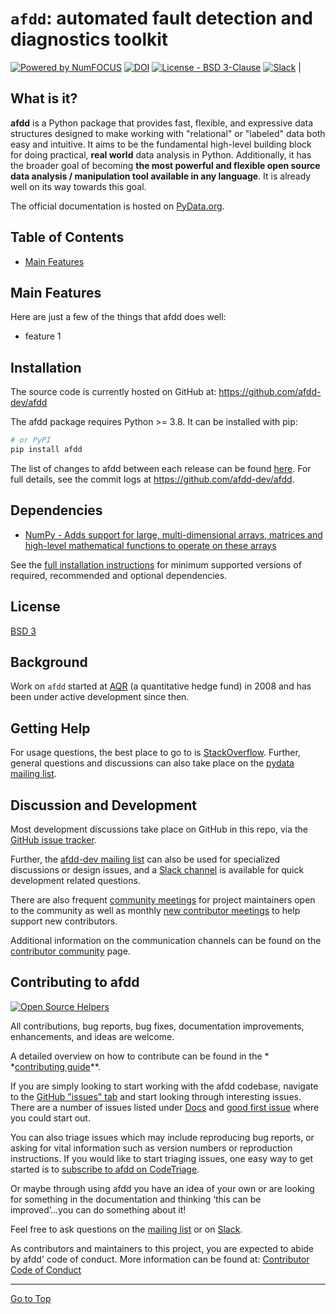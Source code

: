 # `afdd`: automated fault detection and diagnostics toolkit

[![Powered by NumFOCUS](https://img.shields.io/badge/powered%20by-BAEDALAB-orange.svg?style=flat&colorA=E1523D&colorB=007D8A)](https://numfocus.org) [![DOI](https://zenodo.org/badge/DOI/10.5281/zenodo.3509134.svg)](https://doi.org/10.5281/zenodo.3509134) [![License - BSD 3-Clause](https://img.shields.io/pypi/l/afdd.svg)](https://github.com/afdd-dev/afdd/blob/main/LICENSE) [![Slack](https://img.shields.io/badge/join_Slack-information-brightgreen.svg?logo=slack)](https://afdd.pydata.org/docs/dev/development/community.html?highlight=slack#community-slack) |

## What is it?

**afdd** is a Python package that provides fast, flexible, and expressive data
structures designed to make working with "relational" or "labeled" data both
easy and intuitive. It aims to be the fundamental high-level building block for
doing practical, **real world** data analysis in Python. Additionally, it has
the broader goal of becoming **the most powerful and flexible open source data
analysis / manipulation tool available in any language**. It is already well on
its way towards this goal.

The official documentation is hosted on [PyData.org](https://afdd.pydata.org/afdd-docs/stable/).

## Table of Contents

- [Main Features](#main-features)

## Main Features

Here are just a few of the things that afdd does well:

- feature 1

## Installation

The source code is currently hosted on GitHub at:
https://github.com/afdd-dev/afdd

The afdd package requires Python >= 3.8. It can be installed with pip:

```sh
# or PyPI
pip install afdd
```

The list of changes to afdd between each release can be found
[here](https://afdd.pydata.org/afdd-docs/stable/whatsnew/index.html). For full
details, see the commit logs at https://github.com/afdd-dev/afdd.

## Dependencies

- [NumPy - Adds support for large, multi-dimensional arrays, matrices and high-level mathematical functions to operate on these arrays](https://www.numpy.org)

See the [full installation instructions](https://afdd.pydata.org/afdd-docs/stable/install.html#dependencies) for
minimum supported versions of required, recommended and optional dependencies.

## License

[BSD 3](LICENSE)

## Background

Work on ``afdd`` started at [AQR](https://www.aqr.com/) (a quantitative hedge fund) in 2008 and
has been under active development since then.

## Getting Help

For usage questions, the best place to go to is [StackOverflow](https://stackoverflow.com/questions/tagged/afdd).
Further, general questions and discussions can also take place on
the [pydata mailing list](https://groups.google.com/forum/?fromgroups#!forum/pydata).

## Discussion and Development

Most development discussions take place on GitHub in this repo, via
the [GitHub issue tracker](https://github.com/afdd-dev/afdd/issues).

Further, the [afdd-dev mailing list](https://mail.python.org/mailman/listinfo/afdd-dev) can also be used for
specialized discussions or design issues, and
a [Slack channel](https://afdd.pydata.org/docs/dev/development/community.html?highlight=slack#community-slack) is
available for quick development related questions.

There are also
frequent [community meetings](https://afdd.pydata.org/docs/dev/development/community.html#community-meeting) for
project maintainers open to the community as well as
monthly [new contributor meetings](https://afdd.pydata.org/docs/dev/development/community.html#new-contributor-meeting)
to help support new contributors.

Additional information on the communication channels can be found on
the [contributor community](https://afdd.pydata.org/docs/development/community.html) page.

## Contributing to afdd

[![Open Source Helpers](https://www.codetriage.com/afdd-dev/afdd/badges/users.svg)](https://www.codetriage.com/afdd-dev/afdd)

All contributions, bug reports, bug fixes, documentation improvements, enhancements, and ideas are welcome.

A detailed overview on how to contribute can be found in the *
*[contributing guide](https://afdd.pydata.org/docs/dev/development/contributing.html)**.

If you are simply looking to start working with the afdd codebase, navigate to
the [GitHub "issues" tab](https://github.com/afdd-dev/afdd/issues) and start looking through interesting issues.
There are a number of issues listed
under [Docs](https://github.com/afdd-dev/afdd/issues?labels=Docs&sort=updated&state=open)
and [good first issue](https://github.com/afdd-dev/afdd/issues?labels=good+first+issue&sort=updated&state=open)
where you could start out.

You can also triage issues which may include reproducing bug reports, or asking for vital information such as version
numbers or reproduction instructions. If you would like to start triaging issues, one easy way to get started is
to [subscribe to afdd on CodeTriage](https://www.codetriage.com/afdd-dev/afdd).

Or maybe through using afdd you have an idea of your own or are looking for something in the documentation and
thinking ‘this can be improved’...you can do something about it!

Feel free to ask questions on the [mailing list](https://groups.google.com/forum/?fromgroups#!forum/pydata) or
on [Slack](https://afdd.pydata.org/docs/dev/development/community.html?highlight=slack#community-slack).

As contributors and maintainers to this project, you are expected to abide by afdd' code of conduct. More information
can be found at: [Contributor Code of Conduct](https://github.com/afdd-dev/.github/blob/master/CODE_OF_CONDUCT.md)

<hr>

[Go to Top](#table-of-contents)